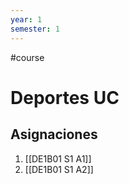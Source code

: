 ```yaml
---
year: 1
semester: 1
---
```

#course

# Deportes UC

## Asignaciones
1. [[DE1B01 S1 A1]]
2. [[DE1B01 S1 A2]]
